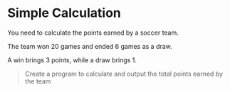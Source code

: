 # Simple Calculation

You need to calculate the points earned by a soccer team.

The team won 20 games and ended 6 games as a draw.

A win brings 3 points, while a draw brings 1.

> Create a program to calculate and output the total points earned by the team
